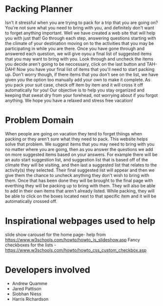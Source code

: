 # Packing Planner
Isn't it stressful when you are trying to pack for a trip that you are going on? You're not sure what you need to bring with you, and definitely don't want to forget anything important. Well we have created a web site that will help you with just that! Go through each step, answering questions starting with the climate of your destination moving on to the activities that you may be participating in while you are there. Once you have gone through and answered each question, we will give oyou a final list of suggested items that you may want to bring with you. Look through and uncheck the items you decide aren't going to be neccessary, click on the last button and TAH-DAH! Now you have your final list of items that you'll need to start packing up. Don't worry though, if there items that you don't see on the list, we have given you the option too manually add your own to make it complete. As you pack your suit case, check off item by item and it will cross it off automatically for you! Our objective is to help you stay organized and keeping that sweat dry from your forehead, not worrying about if you forgot anything. We hope you have a relaxed and stress free vacation! 
# Problem Domain
When people are going on vacation they tend to forget thiings when packing or they aren't sure what they need to pack. This website helps solve that problem. We suggest items that you may need to bring with you no matter where you are going, then as you answer the questions we add on more suggested items based on your answers. For example there will be an auto start suggestion list, and suggestion list that is based off of the climate they will be visiting, and then last a suggested list that relates to the activity(s) they selected. Their final suggested list will appear and then we give them the chance to uncheck anything they don't wish to bring with them. Once that has been done they will be brought to the final page with everthing they will be packing up to bring with them. They will also be able to add in their own items that aren't already listed. While packing, they will be able to click on the boxes located next to that specific item and it will be automatically crossed off.
# Inspirational webpages used to help
slide show carousel for the home page- help from https://www.w3schools.com/howto/howto_js_slideshow.asp
Fancy checkboxes for the lists - https://www.w3schools.com/howto/howto_css_custom_checkbox.asp
# Developers involved
* Andrew Quamme
* Jared Pattison
* Siobhan Niess
* Harris Richardson